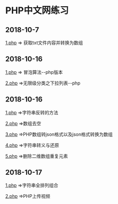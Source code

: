 # PHP中文网练习

## 2018-10-7

[1.php](https://github.com/workcha/phpChinaNet/blob/master/2018-10-7/1.php) => 获取txt文件内容并转换为数组


## 2018-10-16

[1.php](https://github.com/workcha/phpChinaNet/blob/master/2018-10-13/1.php) => 冒泡算法--php版本

[2.php](https://github.com/workcha/phpChinaNet/blob/master/2018-10-13/2.php) =>无限级分类之下拉列表--php

## 2018-10-16

[1.php](https://github.com/workcha/phpChinaNet/blob/master/2018-10-16/1.php) =>字符串反转的方法

[2.php](https://github.com/workcha/phpChinaNet/blob/master/2018-10-16/2.php) =>数组去空

[3.php](https://github.com/workcha/phpChinaNet/blob/master/2018-10-16/3.php) =>PHP数组转json格式以及json格式转换为数组

[4.php](https://github.com/workcha/phpChinaNet/blob/master/2018-10-16/4.php) =>字符串转义与还原

[5.php](https://github.com/workcha/phpChinaNet/blob/master/2018-10-16/5.php) =>删除二维数组重复元素

## 2018-10-17
[1.php](https://github.com/workcha/phpChinaNet/blob/master/2018-10-17/1.php) =>字符串全排列组合

[2.php](https://github.com/workcha/phpChinaNet/blob/master/2018-10-17/2.php) =>PHP上传视频
